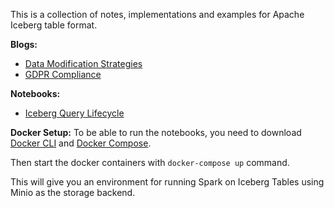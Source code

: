 This is a collection of notes, implementations and examples for Apache Iceberg table format. 

**Blogs:**
- [Data Modification Strategies](./learn/data-modification-strategies.md)
- [GDPR Compliance](./learn/gpdr-compliance.md)

**Notebooks:**
- [Iceberg Query Lifecycle](./notebooks/iceberg_query_lifecycle.ipynb)

**Docker Setup:**
To be able to run the notebooks, you need to download [Docker CLI](https://docs.docker.com/get-started/get-docker/) and [Docker Compose](https://github.com/docker-archive/compose-cli/blob/main/INSTALL.md).

Then start the docker containers with `docker-compose up` command.

This will give you an environment for running Spark on Iceberg Tables using Minio as the storage backend.